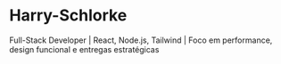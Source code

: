 # Harry-Schlorke
Full-Stack Developer | React, Node.js, Tailwind | Foco em performance, design funcional e entregas estratégicas
